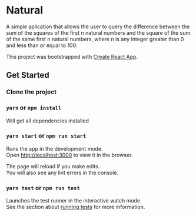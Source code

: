 # Natural

A simple aplication that allows the user to query the difference between the sum of the squares of the first n natural
numbers and the square of the sum of the same first n natural numbers, where n is any integer greater than 0 and less than or equal to 100.

This project was bootstrapped with [Create React App](https://github.com/facebookincubator/create-react-app).

## Get Started

### Clone the project

### `yarn` or `npm install`

Will get all dependencies installed

### `yarn start` or `npm run start`

Runs the app in the development mode.<br>
Open [http://localhost:3000](http://localhost:3000) to view it in the browser.

The page will reload if you make edits.<br>
You will also see any lint errors in the console.

### `yarn test` or `npm run test`

Launches the test runner in the interactive watch mode.<br>
See the section about [running tests](#running-tests) for more information.